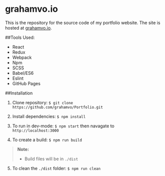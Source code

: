 grahamvo.io
===========

This is the repository for the source code of my portfolio website. The site is hosted at [grahamvo.io](http://grahamvo.io).

##Tools Used:

- React
- Redux
- Webpack
- Npm
- SCSS
- Babel/ES6
- Eslint
- GitHub Pages

##Installation
1. Clone repository:
 `$ git clone https://github.com/grahamvo/Portfolio.git`

2. Install dependencies: `$ npm install`

3. To run in dev-mode: `$ npm start` then navagate to `http://localhost:3000`

4. To create a build: `$ npm run build`
> **Note:**
>- Build files will be in `./dist`

5. To clean the `./dist` folder: `$ npm run clean`
